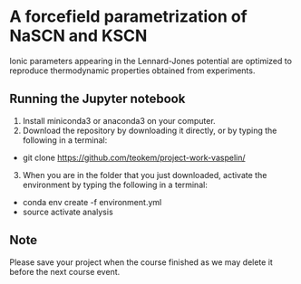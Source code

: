 # A forcefield parametrization of NaSCN and KSCN 

Ionic parameters appearing in the Lennard-Jones potential are optimized to reproduce thermodynamic properties obtained from experiments.

## Running the Jupyter notebook

1. Install miniconda3 or anaconda3 on your computer.
2. Download the repository by downloading it directly, or by typing the following in a terminal:
- git clone https://github.com/teokem/project-work-vaspelin/
3. When you are in the folder that you just downloaded, activate the environment by typing the following in a terminal:
- conda env create -f environment.yml 
- source activate analysis

## Note

Please save your project when the course finished as we may delete it before the next course event.
